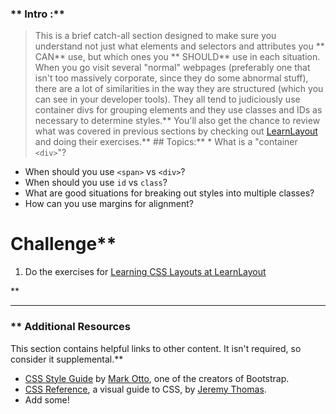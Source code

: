 ### ** Intro :** 
>This is a brief catch-all section designed to make sure you understand not just what elements and selectors and attributes you ** CAN**  use, but which ones you ** SHOULD**  use in each situation.  When you go visit several "normal" webpages (preferably one that isn't too massively corporate, since they do some abnormal stuff), there are a lot of similarities in the way they are structured (which you can see in your developer tools).  They all tend to judiciously use container divs for grouping elements and they use classes and IDs as necessary to determine styles.** You'll also get the chance to review what was covered in previous sections by checking out [LearnLayout](http://www.learnlayout.com) and doing their exercises.** ## Topics:** * What is a "container `<div>`"?
* When should you use `<span>` vs `<div>`?
* When should you use `id` vs `class`?
* What are good situations for breaking out styles into multiple classes?
* How can you use margins for alignment?
# Challenge** <div class="lesson-content__panel" markdown="1">
1. Do the exercises for [Learning CSS Layouts at LearnLayout](http://learnlayout.com/)
</div>** 

---


### ** Additional Resources
This section contains helpful links to other content. It isn't required, so consider it supplemental.** 

* [CSS Style Guide](http://codeguide.co/#css) by [Mark Otto](https://github.com/mdo), one of the creators of Bootstrap.
* [CSS Reference](http://cssreference.io/), a visual guide to CSS, by [Jeremy Thomas](https://github.com/jgthms).
* Add some!
